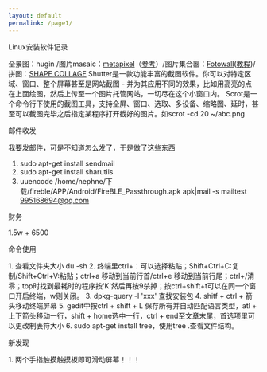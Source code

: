 ```yaml
---
layout: default
permalink: /page1/
---
```


<p>Linux安装软件记录</p>
全景图：hugin /图片masaic：<a href="http://www.misterhowto.com/index.php?category=Computers&subcategory=Graphics&article=make_mosaic_with_metapixel">metapixel</a>（<a href="http://www.linuxdiyf.com/bbs/thread-193632-1-1.html">参考</a>）/图片集合器：<a href="http://www.enricoros.com/opensource/fotowall/">Fotowall</a>(<a href="http://www.enricoros.com/oldblog/tag/fotowall/">教程</a>)/拼图：<a href="http://www.shapecollage.com/">SHAPE COLLAGE</a>     
Shutter是一款功能丰富的截图软件。你可以对特定区域、窗口、整个屏幕甚至是网站截图 - 并为其应用不同的效果，比如用高亮的点在上面绘图，然后上传至一个图片托管网站，一切尽在这个小窗口内。     
Scrot是一个命令行下使用的截图工具，支持全屏、窗口、选取、多设备、缩略图、延时，甚至可以截图完毕之后指定某程序打开截好的图片。如scrot -cd 20  ~/abc.png

<p>邮件收发</p>
我要发邮件，可是不知道怎么发了，于是做了这些东西

1. sudo apt-get install sendmail     
2. sudo apt-get install sharutils     
3. uuencode /home/nephne/下载/fireble/APP/Android/FireBLE_Passthrough.apk apk|mail -s mailtest 995168694@qq.com

<p>财务</p>
1.5w + 6500

<p>命令使用</p>
1. 查看文件夹大小 du -sh
2. 终端里ctrl+：可以选择粘贴；Shift+Ctrl+C:复制/Shift+Ctrl+V:粘贴；ctrl+a	移动到当前行首/ctrl+e	移动到当前行尾；ctrl+/清零；top时找到最耗时的程序按'K'然后再按9杀掉；按ctrl+shift+t可以在同一个窗口开启终端，w则关闭。
3. dpkg-query -l 'xxx' 查找安装包
4. shitf + ctrl + 箭头移动终端屏幕
5. gedit中按ctrl + shift + L 保存所有并自动匹配语言类型，atl + 上下箭头移动一行，shift + home选中一行，ctrl + end至文章末尾，首选项里可以更改制表符大小
6. sudo apt-get install tree，使用tree .查看文件结构。

<p>新发现</p>
1. 两个手指触摸触摸板即可滑动屏幕！！！
